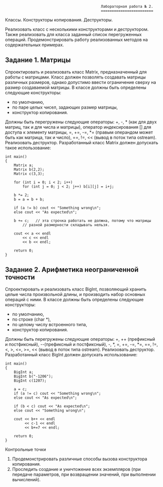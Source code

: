                                                 Лабораторная работа № 2.
                                                ========================
Классы. Конструкторы копирования. Деструкторы.

Реализовать класс с несколькими конструкторами и деструктором. Также реализовать для класса заданный список перегруженных операций. Продемонстрировать работу реализованных методов на содержательных примерах.

Задание 1. Матрицы
------------------

Спроектировать и реализовать класс Matrix, предназначенный для работы с матрицами. Класс должен позволять создавать матрицы различных размеров, однако допустимо ввести ограничение сверху на размер создаваемой матрицы. 
В классе должны быть определены следующие конструкторы: 

- по умолчанию,
- по паре целых чисел, задающих размер матрицы,
- конструктор копирования.

Должны быть перегружены следующие операторы: +, -, * (как для двух матриц, так и для числа и матрицы), оператор индексирования [] для доступа к элементу матрицы, =, +=, -=, *= (правым операндом может быть как матрица, так и число), ==, !=, << (вывод в поток типа ostream). Реализовать деструктор.
Разработанный класс Matrix должен допускать такое использование: 

	int main() 
	{
		Matrix a;
		Matrix b(2,2);
		Matrix c(3,3);

		for (int i = 0; i < 2; i++)
			for (int j = 0; j < 2; j++) b[i][j] = i+j;

		b *= 2;
		b = a = b + b; 

		if (a != b) cout << "Something wrong\n";
		else cout << "As expected\n";
	
		b += c;   // эта строчка работать не должна, потому что матрицы
		  	// разной размерности складывать нельзя.         
	
		cout << a << endl
	     	<< c << endl
	     	<< b << endl;
	
		return 0;
	}
 
 
Задание 2. Арифметика неограниченной точности
---------------------------------------------

Спроектировать и реализовать класс BigInt, позволяющий хранить целые числа произвольной длины, и производить набор основных операций с ними. 
В классе должны быть определены следующие конструкторы: 

- по умолчанию,
- по строке (char *),
- по целому числу встроенного типа,
- конструктор копирования.

Должны быть перегружены следующие операторы: +, ++ (префиксный и постфиксный), 
--(префиксный и постфиксный), -, *, =, +=, -=, *=, ==, !=, <, >, <=, >=, << (вывод в поток типа ostream). Реализовать деструктор.
Разработанный класс BigInt должен допускать использование: 

	int main() 
	{
		BigInt a;
		BigInt b("-1206");   
		BigInt c(1207);       
	
		a = c;
		if (a != c) cout << "Something wrong\n";
		else cout << "As expected\n";
	
		if (b < c) cout << "As expected\n";
		else cout << "Something wrong\n";
		
		cout << b++ << endl
		     << c-1 << endl
		     << b+=7 << endl;
	
		return 0;
	}  
Контрольные точки
1.	Продемонстрировать различные способы вызова конструктора копирования. 
2.	Проследить создание и уничтожение всех экземпляров (при передаче параметров, при возвращении значений, при выполнении вычислений).

